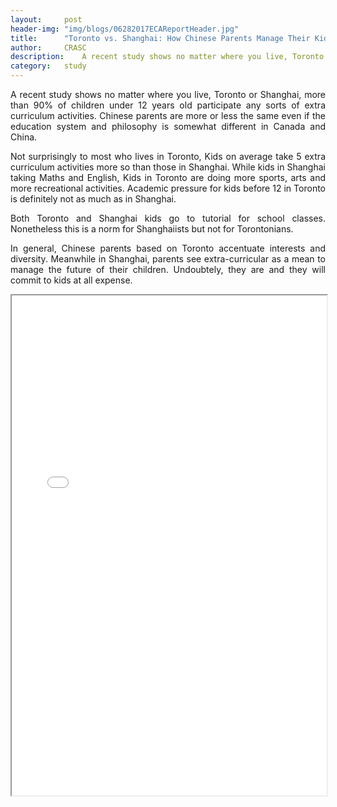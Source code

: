 ```yaml
---
layout: 	post
header-img:	"img/blogs/06282017ECAReportHeader.jpg"
title:      "Toronto vs. Shanghai: How Chinese Parents Manage Their Kids' Extra-Curriculum" 
author:     CRASC
description:	A recent study shows no matter where you live, Toronto or Shanghai, more than 90% of children under 12 years old participate any sorts of extra curriculum activities.
category:	study
---
```


<p align="justify">
A recent study shows no matter where you live, Toronto or Shanghai, more than 90% of children under 12 years old participate any sorts of extra curriculum activities. Chinese parents are more or less the same even if the education system and philosophy is somewhat different in Canada and China.
</p>

<!--more-->

<p align="justify">
Not surprisingly to most who lives in Toronto, Kids on average take 5 extra curriculum activities more so than those in Shanghai. While kids in Shanghai taking Maths and English, Kids in Toronto are doing more sports, arts and more recreational activities. Academic pressure for kids before 12 in Toronto is definitely not as much as in Shanghai.
</p>

<p align="justify">
Both Toronto and Shanghai kids go to tutorial for school classes. Nonetheless this is a norm for Shanghaiists but not for Torontonians.
</p>

<p align="justify">
In general, Chinese parents based on Toronto accentuate interests and diversity. Meanwhile in Shanghai, parents see extra-curricular as a mean to manage the future of their children. Undoubtely, they are and they will commit to kids at all expense.
</p>

<iframe src="/img/blogs/TO-SH-ECA-Report-EN.pdf" width="100%" height="800rem">
This browser does not support PDFs. Please download the PDF to view it: <a href="/img/blogs/TO-SH-ECA-Report-EN.pdf">Download PDF</a>
</iframe>